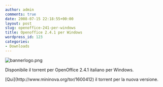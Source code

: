 ```yaml
---
author: admin
comments: true
date: 2008-07-15 22:18:55+00:00
layout: post
slug: openoffice-241-per-windows
title: Openoffice 2.4.1 per Windows
wordpress_id: 123
categories:
- Downloads
---
```


![bannerlogo.png](http://www.expobrain.net/wp-content/uploads/2008/03/bannerlogo.png)

Disponibile il torrent per OpenOffice 2.4.1 italiano per Windows.

<!-- more -->[Qui](http://www.mininova.org/tor/1600412) il torrent per la nuova versione.
